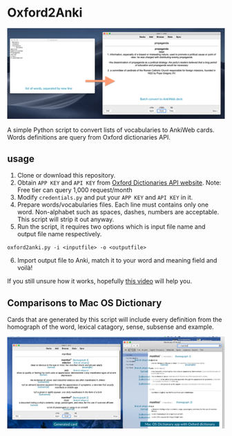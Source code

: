 # Oxford2Anki
![header](https://raw.githubusercontent.com/maxmacstn/oxford2anki/master/screenshots/ss1.png)

A simple Python script to convert lists of vocabularies to AnkiWeb cards. Words definitions are query from Oxford dictionaries API.

## usage
1. Clone or download this repository.
2. Obtain `APP KEY` and `API KEY` from [Oxford Dictionaries API website](https://developer.oxforddictionaries.com/). 
Note: Free tier can query 1,000 request/month
3. Modify `credentials.py` and put your `APP KEY` and `API KEY` in it.
4. Prepare words/vocabularies files. Each line must contains only one word. Non-alphabet such as spaces, dashes, numbers are acceptable. This script will strip it out anyway. 
5. Run the script, it requires two options which is input file name and output file name respectively.
```
oxford2anki.py -i <inputfile> -o <outputfile>
```
6. Import output file to Anki, match it to your word and meaning field and voilà!

If you still unsure how it works, hopefully [this video](https://www.youtube.com/watch?v=-yxgUPfVe3Q) will help you.

## Comparisons to Mac OS Dictionary
Cards that are generated by this script will include every definition from the homograph of the word, lexical catagory, sense, subsense and example.

![header](https://raw.githubusercontent.com/maxmacstn/oxford2anki/master/screenshots/ss2.png)

